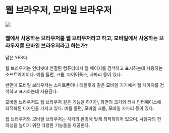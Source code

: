 # 웹 브라우저, 모바일 브라우저

![](https://velog.velcdn.com/images/chrios99/post/e867f2c5-31ea-4301-89d4-086133730505/image.png)
### 웹에서 사용하는 브라우저를 웹 브라우저라고 하고, 모바일에서 사용하는 브라우저를 모바일 브라우저라고 하는가?
답은 YES다.

웹 브라우저는 인터넷에 연결된 컴퓨터에서 웹 페이지를 검색하고 표시하는데 사용하는 소프트웨어이다. 예를 들면, 크롬, 파이어폭스, 사파리 등이 있다.

반면에 모바일 브라우저는 스마트폰이나 태블릿과 같은 모바일 기기에서 웹 페이지를 검색하고 표시하는데 사용된다.

모바일 브라우저도 웹 브라우저 같은 기능을 하지만, 화면의 크기와 터치 인터페이스에 최적화된 디자인을 가지고 있다. 예를 들면, 모바일 크롬, 모바일 사파리 등이 있다.

웹 브라우저와 모바일 브라우저는 각각의 환경에 맞게 최적화되어 있으며, 사용자의 편의성을 높이기 위한 다양한 기능들을 제공한다. 